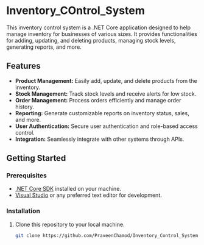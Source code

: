 # Inventory_COntrol_System 

This inventory control system is a .NET Core application designed to help manage inventory for businesses of various sizes. It provides functionalities for adding, updating, and deleting products, managing stock levels, generating reports, and more.

## Features

- **Product Management:** Easily add, update, and delete products from the inventory.
- **Stock Management:** Track stock levels and receive alerts for low stock.
- **Order Management:** Process orders efficiently and manage order history.
- **Reporting:** Generate customizable reports on inventory status, sales, and more.
- **User Authentication:** Secure user authentication and role-based access control.
- **Integration:** Seamlessly integrate with other systems through APIs.

## Getting Started

### Prerequisites

- [.NET Core SDK](https://dotnet.microsoft.com/download) installed on your machine.
- [Visual Studio](https://visualstudio.microsoft.com/downloads/) or any preferred text editor for development.

### Installation

1. Clone this repository to your local machine.
   ```bash
   git clone https://github.com/PraveenChamod/Inventory_Control_System.git
